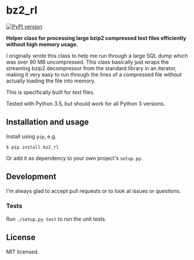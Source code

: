 bz2_rl
======

[![PyPI version](https://badge.fury.io/py/bz2_rl.svg)](https://pypi.python.org/pypi/bz2_rl)

**Helper class for processing large bzip2 compressed text files efficiently
without high memory usage.**

I originally wrote this class to help me run through a large SQL dump
which was over 90 MB uncompressed. This class basically just wraps the
streaming bzip2 decompressor from the standard library in an iterator,
making it very easy to run through the lines of a compressed file
without actually loading the file into memory.

This is specifically built for *text* files.

Tested with Python 3.5, but should work for all Python 3 versions.


Installation and usage
----------------------

Install using `pip`, e.g.

    $ pip install bz2_rl

Or add it as dependency to your own project's `setup.py`.


Development
-----------

I'm always glad to accept pull requests or to look at issues or questions.

### Tests

Run `./setup.py test` to run the unit tests.


License
-------

MIT licensed.
